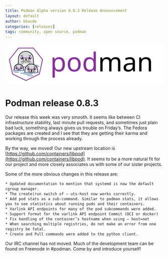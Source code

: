 ```yaml
---
title: Podman Alpha version 0.8.3 Release Announcement
layout: default
author: bbaude
categories: [releases]
tags: community, open source, podman
---
```


![podman logo](../images/podman.svg)

# Podman release 0.8.3
Our release this week was very smooth. It seems like between CI infrastructure stability, last minute pull requests, and sometimes just plain bad luck, something always gives us trouble on Friday’s. The Fedora packages are created and I see that they are getting their karma and working through the process already.

By the way, we moved! Our new upstream location is [https://github.com/containers/libpod](https://github.com/containers/libpod). It seems to be a more natural fit for our project and more closely associates us with some of our sister projects.

<!--readmore-->
Some of the more obvious changes in this release are:

    * Updated documentation to mention that systemd is now the default cgroup manager.
    * The create|run switch of — uts-host now works correctly.
    * Add pod stats as a sub-command. Similar to podman stats, it allows you to see statistics about running pods and their containers.
    * Varlink API endpoints for many of the pod subcommands were added.
    * Support format for the varlink API endpoint Commit (OCI or docker)
    * Fix handling of the container’s hostname when using — host=net
    * When searching multiple registries, do not make an error from one registry be fatal.
    * Create and Pull commands were added to the python client.

Our IRC channel has not moved. Much of the development team can be found on Freenode in #podman. Come by and introduce yourself!
